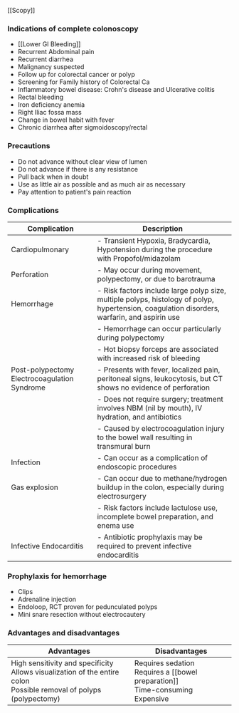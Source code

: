 [[Scopy]] 

### Indications of complete colonoscopy 
- [[Lower GI Bleeding]]
- Recurrent Abdominal pain
- Recurrent diarrhea
- Malignancy suspected
- Follow up for colorectal cancer or polyp
- Screening for Family history of Colorectal Ca
- Inflammatory bowel disease: Crohn's disease and Ulcerative colitis
- Rectal bleeding
- Iron deficiency anemia
- Right Iliac fossa mass
- Change in bowel habit with fever
- Chronic diarrhea after sigmoidoscopy/rectal
### Precautions
- Do not advance without clear view of lumen
- Do not advance if there is any resistance
- Pull back when in doubt
- Use as little air as possible and as much air as necessary
- Pay attention to patient's pain reaction 
### Complications
| Complication                                 | Description                                                                                                                                  |
| -------------------------------------------- | -------------------------------------------------------------------------------------------------------------------------------------------- |
| Cardiopulmonary                              | - Transient Hypoxia, Bradycardia, Hypotension during the procedure with Propofol/midazolam                                                   |
| Perforation                                  | - May occur during movement, polypectomy, or due to barotrauma                                                                               |
| Hemorrhage                                   | - Risk factors include large polyp size, multiple polyps, histology of polyp, hypertension, coagulation disorders, warfarin, and aspirin use |
|                                              | - Hemorrhage can occur particularly during polypectomy                                                                                       |
|                                              | - Hot biopsy forceps are associated with increased risk of bleeding                                                                          |
| Post-polypectomy Electrocoagulation Syndrome | - Presents with fever, localized pain, peritoneal signs, leukocytosis, but CT shows no evidence of perforation                               |
|                                              | - Does not require surgery; treatment involves NBM (nil by mouth), IV hydration, and antibiotics                                             |
|                                              | - Caused by electrocoagulation injury to the bowel wall resulting in transmural burn                                                         |
| Infection                                    | - Can occur as a complication of endoscopic procedures                                                                                       |
| Gas explosion                                | - Can occur due to methane/hydrogen buildup in the colon, especially during electrosurgery                                                   |
|                                              | - Risk factors include lactulose use, incomplete bowel preparation, and enema use                                                            |
| Infective Endocarditis                       | - Antibiotic prophylaxis may be required to prevent infective endocarditis                                                                   |

### Prophylaxis for hemorrhage
- Clips
- Adrenaline injection
- Endoloop, RCT proven for pedunculated polyps
- Mini snare resection without electrocautery

### Advantages and disadvantages
| Advantages                                                                                                               | Disadvantages                                                                              |
| ------------------------------------------------------------------------------------------------------------------------ | ------------------------------------------------------------------------------------------ |
| High sensitivity and specificity<br>Allows visualization of the entire colon<br>Possible removal of polyps (polypectomy) | Requires sedation <br> Requires a [[bowel preparation]] <br> Time-consuming <br> Expensive |
